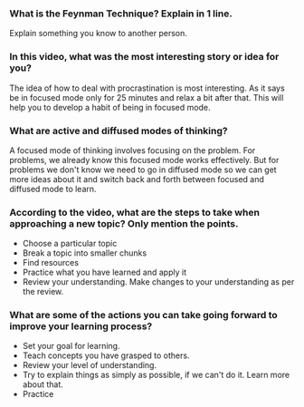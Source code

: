 ### What is the Feynman Technique? Explain in 1 line.
Explain something you know to another person. 

### In this video, what was the most interesting story or idea for you?
The idea of how to deal with procrastination is most interesting. As it says be in focused mode only for 25 minutes and relax a bit after that.  This will help you to develop a habit of being in focused mode.

### What are active and diffused modes of thinking?
A focused mode of thinking involves focusing on the problem. For problems, we already know this focused mode works effectively. But for problems we don't know we need to go in diffused mode so we can get more ideas about it and switch back and forth between focused and diffused mode to learn.

### According to the video, what are the steps to take when approaching a new topic? Only mention the points.
- Choose a particular topic 
- Break a topic into smaller chunks 
- Find resources 
- Practice what you have learned and apply it 
- Review your understanding. Make changes to your understanding as per the review.

### What are some of the actions you can take going forward to improve your learning process?
- Set your goal for learning. 
- Teach concepts you have grasped to others. 
- Review your level of understanding.
- Try to explain things as simply as possible, if we can't do it. Learn more about that.
- Practice 
